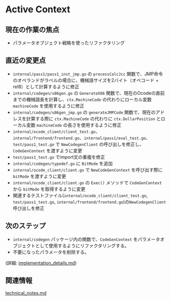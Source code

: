 # Active Context

## 現在の作業の焦点
- パラメータオブジェクト戦略を使ったリファクタリング

## 直近の変更点
- `internal/pass1/pass1_inst_jmp.go` の `processCalcJcc` 関数で、JMP命令のオペランドがラベルの場合に、機械語サイズを2バイト（オペコード + rel8）として計算するように修正
- `internal/codegen/x86gen.go` の `GenerateX86` 関数で、現在のOcodeの直前までの機械語長を計算し、`ctx.MachineCode` の代わりにローカル変数 `machineCode` を使用するように修正
- `internal/codegen/x86gen_jmp.go` の `generateJMPCode` 関数で、現在のアドレスを計算する際に `ctx.MachineCode` の代わりに `ctx.DollarPosition` とローカル変数 `machineCode` の長さを使用するように修正
- `internal/ocode_client/client_test.go`、`internal/frontend/frontend.go`、`internal/pass1/eval_test.go`、`test/pass1_test.go` で `NewCodegenClient` の呼び出しを修正し、`CodeGenContext` を渡すように変更
- `test/pass1_test.go` でimport文の重複を修正
- `internal/codegen/typedef.go` に `BitMode` を追加
- `internal/ocode_client/client.go` で `NewCodeGenContext` を呼び出す際に `bitMode` を渡すように変更
- `internal/ocode_client/client.go` の `Exec()` メソッドで `CodeGenContext` から `bitMode` を取得するように変更
- 関連するテストファイル(`internal/ocode_client/client_test.go`, `test/pass1_test.go`, `internal/frontend/frontend.go`)の`NewCodegenClient`呼び出しを修正

## 次のステップ
- `internal/codegen` パッケージ内の関数で、`CodeGenContext` をパラメータオブジェクトとして使用するようにリファクタリングする。
- 不要になったパラメータを削除する。

(詳細: [implementation_details.md](../details/implementation_details.md))

## 関連情報
[technical_notes.md](../details/technical_notes.md)
